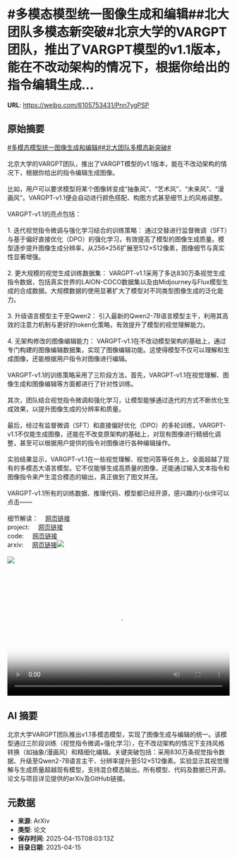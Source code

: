 # #多模态模型统一图像生成和编辑##北大团队多模态新突破#北京大学的VARGPT团队，推出了VARGPT模型的v1.1版本，能在不改动架构的情况下，根据你给出的指令编辑生成...

**URL**: https://weibo.com/6105753431/Pnn7ygPSP

## 原始摘要

<a href="https://m.weibo.cn/search?containerid=231522type%3D1%26t%3D10%26q%3D%23%E5%A4%9A%E6%A8%A1%E6%80%81%E6%A8%A1%E5%9E%8B%E7%BB%9F%E4%B8%80%E5%9B%BE%E5%83%8F%E7%94%9F%E6%88%90%E5%92%8C%E7%BC%96%E8%BE%91%23&amp;extparam=%23%E5%A4%9A%E6%A8%A1%E6%80%81%E6%A8%A1%E5%9E%8B%E7%BB%9F%E4%B8%80%E5%9B%BE%E5%83%8F%E7%94%9F%E6%88%90%E5%92%8C%E7%BC%96%E8%BE%91%23" data-hide=""><span class="surl-text">#多模态模型统一图像生成和编辑#</span></a><a href="https://m.weibo.cn/search?containerid=231522type%3D1%26t%3D10%26q%3D%23%E5%8C%97%E5%A4%A7%E5%9B%A2%E9%98%9F%E5%A4%9A%E6%A8%A1%E6%80%81%E6%96%B0%E7%AA%81%E7%A0%B4%23&amp;extparam=%23%E5%8C%97%E5%A4%A7%E5%9B%A2%E9%98%9F%E5%A4%9A%E6%A8%A1%E6%80%81%E6%96%B0%E7%AA%81%E7%A0%B4%23" data-hide=""><span class="surl-text">#北大团队多模态新突破#</span></a><br><br>北京大学的VARGPT团队，推出了VARGPT模型的v1.1版本，能在不改动架构的情况下，根据你给出的指令编辑生成图像。<br><br>比如，用户可以要求模型将某个图像转变成“抽象风”、“艺术风”、“未来风”、“漫画风”。VARGPT-v1.1便会自动进行颜色搭配、构图方式甚至细节上的风格调整。<br><br>VARGPT-v1.1的亮点包括：<br><br>1. 迭代视觉指令微调与强化学习结合的训练策略：&nbsp;通过交替进行监督微调（SFT）与基于偏好直接优化（DPO）的强化学习，有效提高了模型的图像生成质量。模型逐步提升图像生成分辨率，从256×256扩展至512×512像素，图像细节与真实性显著增强。<br><br>2. 更大规模的视觉生成训练数据集：&nbsp;VARGPT-v1.1采用了多达830万条视觉生成指令数据，包括真实世界的LAION-COCO数据集以及由Midjourney与Flux模型生成的合成数据。大规模数据的使用显著扩大了模型对不同类型图像生成的泛化能力。<br><br>3. 升级语言模型主干至Qwen2：&nbsp;引入最新的Qwen2-7B语言模型主干，利用其高效的注意力机制与更好的token化策略，有效提升了模型的视觉理解能力。<br><br>4. 无架构修改的图像编辑能力：&nbsp;VARGPT-v1.1在不改动模型架构的基础上，通过专门构建的图像编辑数据集，实现了图像编辑功能。这使得模型不仅可以理解和生成图像，还能根据用户指令对图像进行编辑。<br><br>VARGPT-v1.1的训练策略采用了三阶段方法，首先，VARGPT-v1.1在视觉理解、图像生成和图像编辑等方面都进行了针对性训练。<br><br>其次，团队结合视觉指令微调和强化学习，让模型能够通过迭代的方式不断优化生成效果，以提升图像生成的分辨率和质量。<br><br>最后，经过有监督微调（SFT）和直接偏好优化（DPO）的多轮训练，VARGPT-v1.1不仅能生成图像，还能在不改变原架构的基础上，对现有图像进行精细化调整，甚至可以根据用户提供的指令对图像进行各种编辑操作。<br><br>实验结果显示，VARGPT-v1.1在一些视觉理解、视觉问答等任务上，全面超越了现有的多模态大语言模型。它不仅能够生成高质量的图像，还能通过输入文本指令和图像指令来产生混合模态的输出，真正做到了图文并茂。<br><br>VARGPT-v1.1所有的训练数据、推理代码、模型都已经开源，感兴趣的小伙伴可以点击——<br><br>细节解读：<a href="https://weibo.cn/sinaurl?u=https%3A%2F%2Fmp.weixin.qq.com%2Fs%2F96yyriyCmwnrGk4_M9_ZUg" data-hide=""><span class="url-icon"><img style="width: 1rem;height: 1rem" src="https://h5.sinaimg.cn/upload/2015/09/25/3/timeline_card_small_web_default.png" referrerpolicy="no-referrer"></span><span class="surl-text">网页链接</span></a><br>project:&nbsp;<a href="https://weibo.cn/sinaurl?u=https%3A%2F%2Fvargpt1-1.github.io%2F" data-hide=""><span class="url-icon"><img style="width: 1rem;height: 1rem" src="https://h5.sinaimg.cn/upload/2015/09/25/3/timeline_card_small_web_default.png" referrerpolicy="no-referrer"></span><span class="surl-text">网页链接</span></a>  <br>code:&nbsp;<a href="https://weibo.cn/sinaurl?u=https%3A%2F%2Fgithub.com%2FVARGPT-family%2FVARGPT-v1.1" data-hide=""><span class="url-icon"><img style="width: 1rem;height: 1rem" src="https://h5.sinaimg.cn/upload/2015/09/25/3/timeline_card_small_web_default.png" referrerpolicy="no-referrer"></span><span class="surl-text">网页链接</span></a>  <br>arxiv:&nbsp;<a href="https://weibo.cn/sinaurl?u=https%3A%2F%2Farxiv.org%2Fabs%2F2504.02949" data-hide=""><span class="url-icon"><img style="width: 1rem;height: 1rem" src="https://h5.sinaimg.cn/upload/2015/09/25/3/timeline_card_small_web_default.png" referrerpolicy="no-referrer"></span><span class="surl-text">网页链接</span></a><img style="" src="https://tvax1.sinaimg.cn/large/006Fd7o3ly1i0hhk79htgj31hc0u0abk.jpg" referrerpolicy="no-referrer"><br><br><img style="" src="https://tvax2.sinaimg.cn/large/006Fd7o3gy1i0hhjzhvfvj30u00y17wh.jpg" referrerpolicy="no-referrer"><br><br><br clear="both"><div style="clear: both"></div><video controls="controls" poster="https://tvax3.sinaimg.cn/orj480/006Fd7o3ly1i0hhk7uwz8j31hc0u0abk.jpg" style="width: 100%"><source src="https://f.video.weibocdn.com/o0/sCY5OUqJlx08nuubRB7G010412007Ayz0E010.mp4?label=mp4_720p&amp;template=1280x720.25.0&amp;ori=0&amp;ps=1CwnkDw1GXwCQx&amp;Expires=1744707760&amp;ssig=H6j57Ta5tO&amp;KID=unistore,video"><source src="https://f.video.weibocdn.com/o0/o3vdIwrhlx08nuubIbPW0104120049ka0E010.mp4?label=mp4_hd&amp;template=852x480.25.0&amp;ori=0&amp;ps=1CwnkDw1GXwCQx&amp;Expires=1744707760&amp;ssig=BsjuEc2rpp&amp;KID=unistore,video"><source src="https://f.video.weibocdn.com/o0/amP9tCE3lx08nuubLkPS010412002HTB0E010.mp4?label=mp4_ld&amp;template=640x360.25.0&amp;ori=0&amp;ps=1CwnkDw1GXwCQx&amp;Expires=1744707760&amp;ssig=UZm2irTBo2&amp;KID=unistore,video"><p>视频无法显示，请前往<a href="https://video.weibo.com/show?fid=1034%3A5155704122572849" target="_blank" rel="noopener noreferrer">微博视频</a>观看。</p></video>

## AI 摘要

北京大学VARGPT团队推出v1.1多模态模型，实现了图像生成与编辑的统一。该模型通过三阶段训练（视觉指令微调+强化学习），在不改动架构的情况下支持风格转换（如抽象/漫画风）和精细化编辑。关键突破包括：采用830万条视觉指令数据、升级至Qwen2-7B语言主干、分辨率提升至512×512像素。实验显示其视觉理解与生成质量超越现有模型，支持混合模态输出。所有模型、代码及数据已开源。论文与项目详见提供的arXiv及GitHub链接。

## 元数据

- **来源**: ArXiv
- **类型**: 论文
- **保存时间**: 2025-04-15T08:03:13Z
- **目录日期**: 2025-04-15
